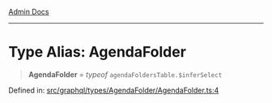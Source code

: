 [Admin Docs](/)

***

# Type Alias: AgendaFolder

> **AgendaFolder** = *typeof* `agendaFoldersTable.$inferSelect`

Defined in: [src/graphql/types/AgendaFolder/AgendaFolder.ts:4](https://github.com/Sourya07/talawa-api/blob/ead7a48e0174153214ee7311f8b242ee1c1a12ca/src/graphql/types/AgendaFolder/AgendaFolder.ts#L4)
